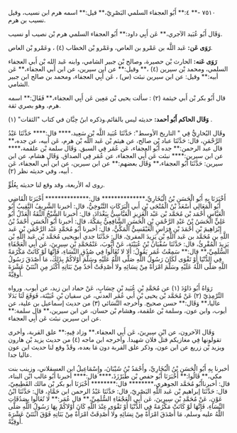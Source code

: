 ٧٥١٠ -** ٤:** أَبُو العجفاء السلمي البَصْرِيّ،** قيل:** اسمه هرم ابن نسيب، وقيل نسيب بن هرم.

وَقَال أَبُو عُبَيد الآجري،** عَن أَبِي داود:** أَبُو العجفاء السلمي هرم بْن نصيب أو نسيب.

**رَوَى عَن:** عَبد اللَّه بن عَمْرو بن العاص، وعَمْرو بْن الخطاب (٤) ، وعَمْرو بْن العاص.

**رَوَى عَنه:** الحارث بْن حصيرة، وصالح بْن جبير الشامي، وابنه عَبد الله بْن أَبي العجفاء السلمي، ومحمد بْن سيرين (٤) ،** وقيل:** عن ابن سيرين، عن ابن أَبي العجفاء،** عَن أبيه:** وقيل: عن ابن سيرين نبئت (س) ، عَن أَبِي العجفاء، ومحمد بن صالح ابن جبير الشامي.

قال أَبُو بكر بْن أَبي خيثمة (٢) : سألت يحيى بْن مَعِين عَن أَبِي العجفاء،** فَقَالَ:** اسمه هرم، وهو بصري ثقة.

**وَقَال الحاكم أَبُو أحمد:** حديثه ليس بالقائم.وذكره ابنُ حِبَّان في كتاب "الثقات" (١) .

وقَال البُخارِيُّ فِي " التاريخ الأوسط": حَدَّثَنَا عُبَيد اللَّه بْن سَعِيد،**** قال:**** حَدَّثَنَا عَبْدُ الرَّحْمَنِ، قال: حَدَّثَنَا عباد بْن صالح، عن هيثم بْن عَبد اللَّه بْن هرم، عَن أبيه، عن جده،** قال عبد الرحمن:** جده أَبُو العجفاء، عَن عُمَر فِي السبق. وَقَال سلمة بْن علقمة،**** عن ابن سيرين:**** نبئت عَن أَبِي العجفاء، عن عُمَر فِي الصداق. وَقَال هشام، عن ابن سيرين: حَدَّثَنَا أَبُو العجفاء،** وَقَال بعضهم:** عن ابن سيرين، عن ابن أَبي العجفاء، عَن أبيه، وفي حديثه نظر (٢) .

روى له الأربعة، وقد وقع لنا حديثه بِعُلُوٍّ.

أَخْبَرَنَا بِهِ أَبُو الْحَسَنِ بْنُ الْبُخَارِيِّ،************** قال:************** أَخْبَرَنَا الْقَاضِي أَبُو الْمَعَالِي أَسْعَدُ بْنُ الْمُنْجَى بْنِ أَبي الْبَرَكَاتِ التَّنُوخِيُّ، قال: أخبرنا الشَّرِيفُ النَّقِيبُ أَبُو الْعَبَّاسِ أَحْمَد بْن مُحَمَّد بْن عَبْد الْعَزِيزِ الْعَبَّاسِيُّ بِبَغْدَادَ، قال: أخبرنا الشَّيْخُ الثِّقَةُ الْعَدْلُ أَبُو عَلِيٍّ الْحَسَنُ بْنُ عَبْدِ الرَّحْمَنِ بْنِ الْحَسَنِ الشَّافِعِيُّ بِمَكَّةَ، قال: أخبرنا أَبُو الْحَسَنِ أَحْمَدُ بْنُ إِبْرَاهِيمَ بْنِ أَحْمَدَ بْنِ فِرَاسٍ الْعَبْقَسِيُّ الْمَكِّيُّ، قال: أخبرنا أَبُو مُحَمَّدٍ عَبْد الرَّحْمَنِ بْن عَبد اللَّهِ بن مُحَمَّد بن عَبد اللَّهِ بْن يَزِيدَ المقرئ، قال: حَدَّثَنَا جدي أبويحيى مُحَمَّد بْن عَبد اللَّهِ بْن يَزِيدَ الْمُقْرِئُ، قال: حَدَّثَنَا سُفْيَانُ بْنُ عُيَيْنَة، عَنْ أَيُّوبَ، عَنْمُحَمَّدِ بْنِ سِيرِينَ، عَن أَبِي الْعَجْفَاءِ السُّلَمِيِّ،** قال:** سَمِعْتُ عُمَر يَقُولُ: أَلا لا تُغَالُوا فِي صُدُقِ النِّسَاءِ، فَإِنَّهَا لَوْ كَانَتْ مَكْرُمَةً فِي الدُّنْيَا أَوْ تَقْوَى لَكَانَ رَسُولُ اللَّهِ صَلَّى اللَّهُ عَلَيْهِ وسَلَّمَ أَوْلاكُمْ بِذَلِكَ، مَا أَصْدَقَ رَسُولُ اللَّهِ صَلَّى اللَّهُ عَلَيْهِ وسَلَّمَ امْرَأَةً مِنْ نِسَائِهِ ولا أُصْدِقَتْ أَحَدٌ مِنْ بَنَاتِهِ أَكْثَرَ مِنِ اثْنَتَيْ عَشْرَةَ أُوقِيَّةً.

رَوَاهُ أَبُو دَاوُدَ (١) عن مُحَمَّدِ بْنِ عُبَيد بْنِ حِسَابٍ، عَنْ حماد ابن زيد، عن أيوب. ورواه التِّرْمِذِيّ (٢) عَنْ مُحَمَّد بْن يحيى بْن أَبي عُمَر العدني، عن سفيان بْنِ عُيَيْنَة، فَوَقَعَ لَنَا بَدَلا عاليا،** وَقَال:** حسن صحيح. وأخرجه النَّسَائي (٣) من حديث إسماعيل بن علية، عن أيوب، وابن عون، وسلمة بْن علقمة، وهشام بْن حسان، عن ابن سيرين،** قال سلمة:** عن ابن سيرين نبئت عَن أَبِي العجفاء.

وَقَال الآخرون، عن ابْنِ سِيرِينَ، عَن أَبِي العجفاء.** وزاد فِيهِ:** علق القربة، وأخرى تقولونها فِي مغازيكم قتل فلان شهيدا. وأخرجه ابن ماجه (٤) من حديث يزيد بْن هارون ويزيد بْن زريع عن ابن عون، وذكر علق القربة دون مَا بعده، وقَدْ وقع لنا حديث ابن عون عاليا جدا.

أخبرنا بِهِ أَبُو الْحَسَنِ بْنُ الْبُخَارِيِّ، وأَحْمَدُ بْنُ شَيْبَانَ، وإِسْمَاعِيلُ ابن العسقلاني، وزينب بنت مكي،** قَالُوا:** أَخْبَرَنَا أَبُو حفص بْن طَبَرْزَذَ،**** قال:**** أخبرنا أَبُو غالب ابْن البناء، قال: أخبرناأَبُو مُحَمَّد الجوهري،******** قال:******** أَخْبَرَنَا أبو بكر بْن مالك القَطِيعِيّ، قال: حَدَّثَنَا إبراهيم بْن عَبد اللَّهِ البَصْرِيّ، قال: حَدَّثَنَا عَبْدُ الرحمن ابن حَمَّادٍ، قال: حَدَّثَنَا ابْنُ عَوْنٍ، عَنْ مُحَمَّدِ بْنِ سِيرِينَ، عَن أَبِي الْعَجْفَاءِ السُّلَمِيِّ،** قال عُمَر:** لا تُغَالُوا بِصَدُقَاتِ النِّسَاءِ، فَإِنَّهَا لَوْ كَانَتْ مَكْرُمَةً فِي الدُّنْيَا أَوْ تَقْوَى عِنْدَ اللَّهِ كَانَ أَوْلاكُمْ بِهَا رَسُولُ اللَّهِ صَلَّى اللَّهُ عليه وسلم، مَا أَصْدَقَ امْرَأَةً مِنْ نِسَائِهِ ولا أُصْدِقَتْ امْرَأَةٌ مِنْ بَنَاتِهِ فَوْقَ اثْنَتَيْ عَشْرَةَ أُوقِيَّةً.